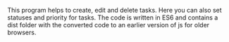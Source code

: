 This program helps to create, edit and delete tasks. Here you can also set statuses and priority for tasks. The code is written in ES6 and contains a dist folder with the converted code to an earlier version of js for older browsers.